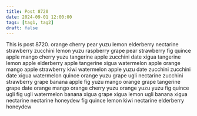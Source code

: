 ```yaml
---
title: Post 8720
date: 2024-09-01 12:00:00
tags: [tag1, tag2]
draft: false
---
```

This is post 8720.
orange
cherry
pear
yuzu
lemon
elderberry
nectarine
strawberry
zucchini
lemon
yuzu
raspberry
grape
pear
strawberry
fig
quince
apple
mango
cherry
yuzu
tangerine
apple
zucchini
date
xigua
tangerine
lemon
apple
elderberry
apple
tangerine
xigua
watermelon
apple
orange
mango
apple
strawberry
kiwi
watermelon
apple
yuzu
date
zucchini
zucchini
date
xigua
watermelon
quince
orange
yuzu
grape
ugli
nectarine
zucchini
strawberry
grape
banana
apple
fig
yuzu
mango
orange
grape
tangerine
grape
date
orange
mango
orange
cherry
yuzu
orange
yuzu
yuzu
fig
quince
ugli
fig
ugli
watermelon
banana
xigua
grape
xigua
lemon
ugli
banana
xigua
nectarine
nectarine
honeydew
fig
quince
lemon
kiwi
nectarine
elderberry
honeydew
